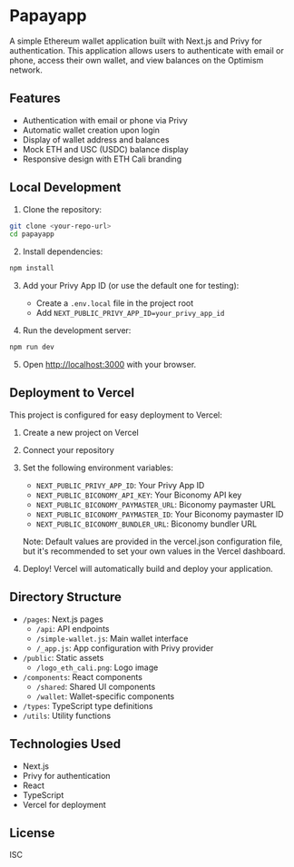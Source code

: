 # Papayapp

A simple Ethereum wallet application built with Next.js and Privy for authentication. This application allows users to authenticate with email or phone, access their own wallet, and view balances on the Optimism network.

## Features

- Authentication with email or phone via Privy
- Automatic wallet creation upon login
- Display of wallet address and balances
- Mock ETH and USC (USDC) balance display
- Responsive design with ETH Cali branding

## Local Development

1. Clone the repository:
```bash
git clone <your-repo-url>
cd papayapp
```

2. Install dependencies:
```bash
npm install
```

3. Add your Privy App ID (or use the default one for testing):
   - Create a `.env.local` file in the project root
   - Add `NEXT_PUBLIC_PRIVY_APP_ID=your_privy_app_id`

4. Run the development server:
```bash
npm run dev
```

5. Open [http://localhost:3000](http://localhost:3000) with your browser.

## Deployment to Vercel

This project is configured for easy deployment to Vercel:

1. Create a new project on Vercel
2. Connect your repository
3. Set the following environment variables:
   - `NEXT_PUBLIC_PRIVY_APP_ID`: Your Privy App ID
   - `NEXT_PUBLIC_BICONOMY_API_KEY`: Your Biconomy API key
   - `NEXT_PUBLIC_BICONOMY_PAYMASTER_URL`: Biconomy paymaster URL
   - `NEXT_PUBLIC_BICONOMY_PAYMASTER_ID`: Your Biconomy paymaster ID
   - `NEXT_PUBLIC_BICONOMY_BUNDLER_URL`: Biconomy bundler URL

   Note: Default values are provided in the vercel.json configuration file, but it's recommended to set your own values in the Vercel dashboard.

4. Deploy! Vercel will automatically build and deploy your application.

## Directory Structure

- `/pages`: Next.js pages
  - `/api`: API endpoints
  - `/simple-wallet.js`: Main wallet interface
  - `/_app.js`: App configuration with Privy provider
- `/public`: Static assets
  - `/logo_eth_cali.png`: Logo image
- `/components`: React components
  - `/shared`: Shared UI components
  - `/wallet`: Wallet-specific components
- `/types`: TypeScript type definitions
- `/utils`: Utility functions

## Technologies Used

- Next.js
- Privy for authentication
- React
- TypeScript
- Vercel for deployment

## License

ISC 